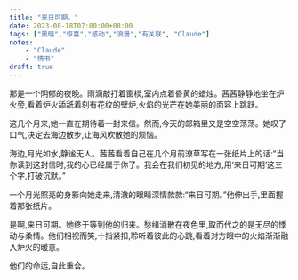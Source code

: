 ```yaml
---
title: "来日可期。"
date: 2023-08-18T07:00:00+08:00
tags: ["黑暗","惊喜","感动","浪漫","有关联", "Claude"]
notes:
    - "Claude"
    - "情书"
draft: true
---
```


那是一个阴郁的夜晚。雨滴敲打着窗棂,室内点着昏黄的蜡烛。茜茜静静地坐在炉火旁,看着炉火舔舐着刻有花纹的壁炉,火焰的光芒在她美丽的面容上跳跃。

这几个月来,她一直在期待着一封来信。然而,今天的邮箱里又是空空荡荡。她叹了口气,决定去海边散步,让海风吹散她的烦恼。

海边,月光如水,静谧无人。茜茜看着自己在几个月前潦草写在一张纸片上的话:“当你读到这封信时,我的心已经属于你了。我会在我们初见的地方,用‘来日可期’这三个字,打破沉默。”  

一个月光照亮的身影向她走来,清澈的眼睛深情款款:“来日可期。”他伸出手,里面握着那张纸片。

是啊,来日可期。她终于等到他的归来。愁绪消散在夜色里,取而代之的是无尽的悸动与柔情。他们相视而笑,十指紧扣,聆听着彼此的心跳,看着对方眼中的火焰渐渐融入炉火的暖意。

他们的命运,自此重合。